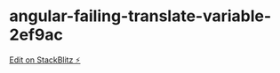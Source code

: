# angular-failing-translate-variable-2ef9ac

[Edit on StackBlitz ⚡️](https://stackblitz.com/edit/angular-failing-translate-variable-2ef9ac)